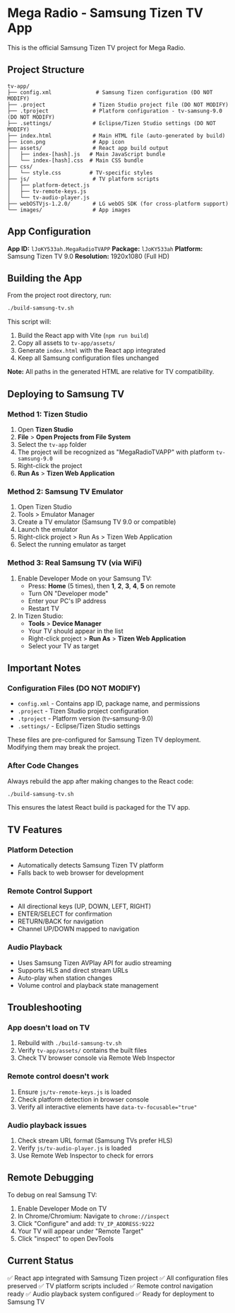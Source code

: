 # Mega Radio - Samsung Tizen TV App

This is the official Samsung Tizen TV project for Mega Radio.

## Project Structure

```
tv-app/
├── config.xml              # Samsung Tizen configuration (DO NOT MODIFY)
├── .project               # Tizen Studio project file (DO NOT MODIFY)
├── .tproject              # Platform configuration - tv-samsung-9.0 (DO NOT MODIFY)
├── .settings/             # Eclipse/Tizen Studio settings (DO NOT MODIFY)
├── index.html             # Main HTML file (auto-generated by build)
├── icon.png               # App icon
├── assets/                # React app build output
│   ├── index-[hash].js   # Main JavaScript bundle
│   └── index-[hash].css  # Main CSS bundle
├── css/
│   └── style.css         # TV-specific styles
├── js/                    # TV platform scripts
│   ├── platform-detect.js
│   ├── tv-remote-keys.js
│   └── tv-audio-player.js
├── webOSTVjs-1.2.0/       # LG webOS SDK (for cross-platform support)
└── images/                # App images

```

## App Configuration

**App ID:** `lJoKY533ah.MegaRadioTVAPP`
**Package:** `lJoKY533ah`
**Platform:** Samsung Tizen TV 9.0
**Resolution:** 1920x1080 (Full HD)

## Building the App

From the project root directory, run:

```bash
./build-samsung-tv.sh
```

This script will:
1. Build the React app with Vite (`npm run build`)
2. Copy all assets to `tv-app/assets/`
3. Generate `index.html` with the React app integrated
4. Keep all Samsung configuration files unchanged

**Note:** All paths in the generated HTML are relative for TV compatibility.

## Deploying to Samsung TV

### Method 1: Tizen Studio

1. Open **Tizen Studio**
2. **File** > **Open Projects from File System**
3. Select the `tv-app` folder
4. The project will be recognized as "MegaRadioTVAPP" with platform `tv-samsung-9.0`
5. Right-click the project
6. **Run As** > **Tizen Web Application**

### Method 2: Samsung TV Emulator

1. Open Tizen Studio
2. Tools > Emulator Manager
3. Create a TV emulator (Samsung TV 9.0 or compatible)
4. Launch the emulator
5. Right-click project > Run As > Tizen Web Application
6. Select the running emulator as target

### Method 3: Real Samsung TV (via WiFi)

1. Enable Developer Mode on your Samsung TV:
   - Press: **Home** (5 times), then **1**, **2**, **3**, **4**, **5** on remote
   - Turn ON "Developer mode"
   - Enter your PC's IP address
   - Restart TV
2. In Tizen Studio:
   - **Tools** > **Device Manager**
   - Your TV should appear in the list
   - Right-click project > **Run As** > **Tizen Web Application**
   - Select your TV as target

## Important Notes

### Configuration Files (DO NOT MODIFY)
- `config.xml` - Contains app ID, package name, and permissions
- `.project` - Tizen Studio project configuration
- `.tproject` - Platform version (tv-samsung-9.0)
- `.settings/` - Eclipse/Tizen Studio settings

These files are pre-configured for Samsung Tizen TV deployment. Modifying them may break the project.

### After Code Changes

Always rebuild the app after making changes to the React code:

```bash
./build-samsung-tv.sh
```

This ensures the latest React build is packaged for the TV app.

## TV Features

### Platform Detection
- Automatically detects Samsung Tizen TV platform
- Falls back to web browser for development

### Remote Control Support
- All directional keys (UP, DOWN, LEFT, RIGHT)
- ENTER/SELECT for confirmation
- RETURN/BACK for navigation
- Channel UP/DOWN mapped to navigation

### Audio Playback
- Uses Samsung Tizen AVPlay API for audio streaming
- Supports HLS and direct stream URLs
- Auto-play when station changes
- Volume control and playback state management

## Troubleshooting

### App doesn't load on TV
1. Rebuild with `./build-samsung-tv.sh`
2. Verify `tv-app/assets/` contains the built files
3. Check TV browser console via Remote Web Inspector

### Remote control doesn't work
1. Ensure `js/tv-remote-keys.js` is loaded
2. Check platform detection in browser console
3. Verify all interactive elements have `data-tv-focusable="true"`

### Audio playback issues
1. Check stream URL format (Samsung TVs prefer HLS)
2. Verify `js/tv-audio-player.js` is loaded
3. Use Remote Web Inspector to check for errors

## Remote Debugging

To debug on real Samsung TV:

1. Enable Developer Mode on TV
2. In Chrome/Chromium: Navigate to `chrome://inspect`
3. Click "Configure" and add: `TV_IP_ADDRESS:9222`
4. Your TV will appear under "Remote Target"
5. Click "inspect" to open DevTools

## Current Status

✅ React app integrated with Samsung Tizen project
✅ All configuration files preserved
✅ TV platform scripts included
✅ Remote control navigation ready
✅ Audio playback system configured
✅ Ready for deployment to Samsung TV
